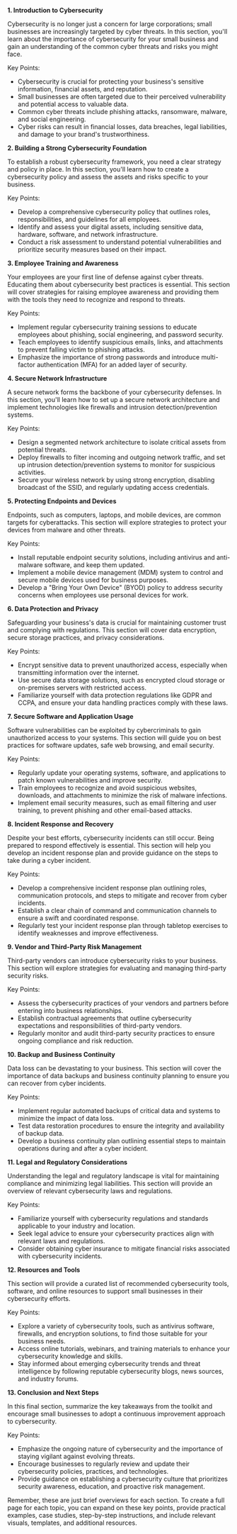 **1. Introduction to Cybersecurity**

Cybersecurity is no longer just a concern for large corporations; small businesses are increasingly targeted by cyber threats. In this section, you'll learn about the importance of cybersecurity for your small business and gain an understanding of the common cyber threats and risks you might face.

Key Points:

- Cybersecurity is crucial for protecting your business's sensitive information, financial assets, and reputation.
- Small businesses are often targeted due to their perceived vulnerability and potential access to valuable data.
- Common cyber threats include phishing attacks, ransomware, malware, and social engineering.
- Cyber risks can result in financial losses, data breaches, legal liabilities, and damage to your brand's trustworthiness.

**2. Building a Strong Cybersecurity Foundation**

To establish a robust cybersecurity framework, you need a clear strategy and policy in place. In this section, you'll learn how to create a cybersecurity policy and assess the assets and risks specific to your business.

Key Points:

- Develop a comprehensive cybersecurity policy that outlines roles, responsibilities, and guidelines for all employees.
- Identify and assess your digital assets, including sensitive data, hardware, software, and network infrastructure.
- Conduct a risk assessment to understand potential vulnerabilities and prioritize security measures based on their impact.

**3. Employee Training and Awareness**

Your employees are your first line of defense against cyber threats. Educating them about cybersecurity best practices is essential. This section will cover strategies for raising employee awareness and providing them with the tools they need to recognize and respond to threats.

Key Points:

- Implement regular cybersecurity training sessions to educate employees about phishing, social engineering, and password security.
- Teach employees to identify suspicious emails, links, and attachments to prevent falling victim to phishing attacks.
- Emphasize the importance of strong passwords and introduce multi-factor authentication (MFA) for an added layer of security.

**4. Secure Network Infrastructure**

A secure network forms the backbone of your cybersecurity defenses. In this section, you'll learn how to set up a secure network architecture and implement technologies like firewalls and intrusion detection/prevention systems.

Key Points:

- Design a segmented network architecture to isolate critical assets from potential threats.
- Deploy firewalls to filter incoming and outgoing network traffic, and set up intrusion detection/prevention systems to monitor for suspicious activities.
- Secure your wireless network by using strong encryption, disabling broadcast of the SSID, and regularly updating access credentials.

**5. Protecting Endpoints and Devices**

Endpoints, such as computers, laptops, and mobile devices, are common targets for cyberattacks. This section will explore strategies to protect your devices from malware and other threats.

Key Points:

- Install reputable endpoint security solutions, including antivirus and anti-malware software, and keep them updated.
- Implement a mobile device management (MDM) system to control and secure mobile devices used for business purposes.
- Develop a "Bring Your Own Device" (BYOD) policy to address security concerns when employees use personal devices for work.

**6. Data Protection and Privacy**

Safeguarding your business's data is crucial for maintaining customer trust and complying with regulations. This section will cover data encryption, secure storage practices, and privacy considerations.

Key Points:

- Encrypt sensitive data to prevent unauthorized access, especially when transmitting information over the internet.
- Use secure data storage solutions, such as encrypted cloud storage or on-premises servers with restricted access.
- Familiarize yourself with data protection regulations like GDPR and CCPA, and ensure your data handling practices comply with these laws.

**7. Secure Software and Application Usage**

Software vulnerabilities can be exploited by cybercriminals to gain unauthorized access to your systems. This section will guide you on best practices for software updates, safe web browsing, and email security.

Key Points:

- Regularly update your operating systems, software, and applications to patch known vulnerabilities and improve security.
- Train employees to recognize and avoid suspicious websites, downloads, and attachments to minimize the risk of malware infections.
- Implement email security measures, such as email filtering and user training, to prevent phishing and other email-based attacks.

**8. Incident Response and Recovery**

Despite your best efforts, cybersecurity incidents can still occur. Being prepared to respond effectively is essential. This section will help you develop an incident response plan and provide guidance on the steps to take during a cyber incident.

Key Points:

- Develop a comprehensive incident response plan outlining roles, communication protocols, and steps to mitigate and recover from cyber incidents.
- Establish a clear chain of command and communication channels to ensure a swift and coordinated response.
- Regularly test your incident response plan through tabletop exercises to identify weaknesses and improve effectiveness.

**9. Vendor and Third-Party Risk Management**

Third-party vendors can introduce cybersecurity risks to your business. This section will explore strategies for evaluating and managing third-party security risks.

Key Points:

- Assess the cybersecurity practices of your vendors and partners before entering into business relationships.
- Establish contractual agreements that outline cybersecurity expectations and responsibilities of third-party vendors.
- Regularly monitor and audit third-party security practices to ensure ongoing compliance and risk reduction.

**10. Backup and Business Continuity**

Data loss can be devastating to your business. This section will cover the importance of data backups and business continuity planning to ensure you can recover from cyber incidents.

Key Points:

- Implement regular automated backups of critical data and systems to minimize the impact of data loss.
- Test data restoration procedures to ensure the integrity and availability of backup data.
- Develop a business continuity plan outlining essential steps to maintain operations during and after a cyber incident.

**11. Legal and Regulatory Considerations**

Understanding the legal and regulatory landscape is vital for maintaining compliance and minimizing legal liabilities. This section will provide an overview of relevant cybersecurity laws and regulations.

Key Points:

- Familiarize yourself with cybersecurity regulations and standards applicable to your industry and location.
- Seek legal advice to ensure your cybersecurity practices align with relevant laws and regulations.
- Consider obtaining cyber insurance to mitigate financial risks associated with cybersecurity incidents.

**12. Resources and Tools**

This section will provide a curated list of recommended cybersecurity tools, software, and online resources to support small businesses in their cybersecurity efforts.

Key Points:

- Explore a variety of cybersecurity tools, such as antivirus software, firewalls, and encryption solutions, to find those suitable for your business needs.
- Access online tutorials, webinars, and training materials to enhance your cybersecurity knowledge and skills.
- Stay informed about emerging cybersecurity trends and threat intelligence by following reputable cybersecurity blogs, news sources, and industry forums.

**13. Conclusion and Next Steps**

In this final section, summarize the key takeaways from the toolkit and encourage small businesses to adopt a continuous improvement approach to cybersecurity.

Key Points:

- Emphasize the ongoing nature of cybersecurity and the importance of staying vigilant against evolving threats.
- Encourage businesses to regularly review and update their cybersecurity policies, practices, and technologies.
- Provide guidance on establishing a cybersecurity culture that prioritizes security awareness, education, and proactive risk management.

Remember, these are just brief overviews for each section. To create a full page for each topic, you can expand on these key points, provide practical examples, case studies, step-by-step instructions, and include relevant visuals, templates, and additional resources.